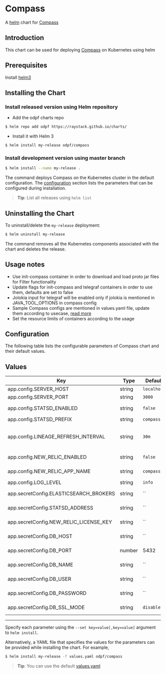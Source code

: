 # Compass

A [helm](https://helm.sh/) chart for [Compass](https://github.com/odpf/compass)

## Introduction

This chart can be used for deploying [Compass](https://github.com/odpf/compass) on Kubernetes using helm

## Prerequisites

Install [helm3](https://helm.sh/docs/intro/install/#helm)

## Installing the Chart

### Install released version using Helm repository

* Add the odpf charts repo
  
```bash
$ helm repo add odpf https://raystack.github.io/charts/
```

* Install it with Helm 3
  
```bash
$ helm install my-release odpf/compass
```

### Install development version using master branch

```bash
$ helm install --name my-release .
```

The command deploys Compass on the Kubernetes cluster in the default configuration. The [configuration](#configuration) section lists the parameters that can be configured during installation.

> **Tip**: List all releases using `helm list`

## Uninstalling the Chart

To uninstall/delete the `my-release` deployment:

```bash
$ helm uninstall my-release
```

The command removes all the Kubernetes components associated with the chart and deletes the release.

## Usage notes

* Use init-compass container in order to download and load proto jar files for Filter functionality
* Update flags for init-compass and telegraf containers in order to use them, defaults are set to false
* Jolokia input for telegraf will be enabled only if jolokia is mentioned in JAVA_TOOL_OPTIONS in compass config
* Sample Compass configs are mentioned in values.yaml file, update them according to usecase, [read more](https://github.com/odpf/compass/blob/main/docs/reference/configuration.md#configurations)
* Set the resource limits of containers according to the usage

## Configuration

The following table lists the configurable parameters of Compass chart and their default values.

## Values

| Key | Type | Default | Description |
|-----|------|---------|-------------|
| app.config.SERVER_HOST | string | `localhost` | service host |
| app.config.SERVER_PORT | string | `3000` | service port |
| app.config.STATSD_ENABLED | string | `false` | enable statsd |
| app.config.STATSD_PREFIX | string | `compass` | statsd prefix |
| app.config.LINEAGE_REFRESH_INTERVAL | string | `30m` | refresh interval for lineage building |
| app.config.NEW_RELIC_ENABLED | string | `false` | enable newrelic |
| app.config.NEW_RELIC_APP_NAME | string | `compass` | newrelic app name |
| app.config.LOG_LEVEL | string | `info` | log level |
| app.secretConfig.ELASTICSEARCH_BROKERS | string | `` | elasticsearch brokers |
| app.secretConfig.STATSD_ADDRESS | string | `` | statsd address |
| app.secretConfig.NEW_RELIC_LICENSE_KEY | string | `` | newrelic license key |
| app.secretConfig.DB_HOST | string | `` | database host |
| app.secretConfig.DB_PORT | number | 5432 | database port |
| app.secretConfig.DB_NAME | string | `` | database name |
| app.secretConfig.DB_USER | string | `` | database user |
| app.secretConfig.DB_PASSWORD | string | `` | database password |
| app.secretConfig.DB_SSL_MODE | string | `disable` | database ssl mode |
---

Specify each parameter using the `--set key=value[,key=value]` argument to `helm install`.

Alternatively, a YAML file that specifies the values for the parameters can be provided while installing the chart. For example,

```bash
$ helm install my-release -f values.yaml odpf/compass
```

> **Tip**: You can use the default [values.yaml](values.yaml)
